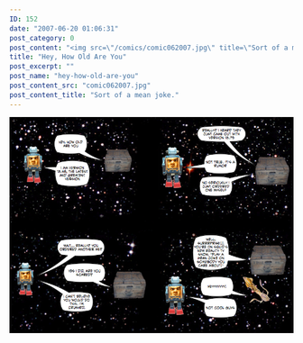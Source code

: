 ```yaml
---
ID: 152
date: "2007-06-20 01:06:31"
post_category: 0
post_content: "<img src=\"/comics/comic062007.jpg\" title=\"Sort of a mean joke.\" />"
title: "Hey, How Old Are You"
post_excerpt: ""
post_name: "hey-how-old-are-you"
post_content_src: "comic062007.jpg"
post_content_title: "Sort of a mean joke."
---
```



[![Sort of a mean joke.](/comics-hi-res/comic062007.jpg)](/comics-hi-res/comic062007.jpg)
